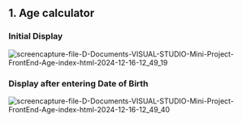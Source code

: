 ## 1. Age calculator 

### Initial Display
![screencapture-file-D-Documents-VISUAL-STUDIO-Mini-Project-FrontEnd-Age-index-html-2024-12-16-12_49_19](https://github.com/user-attachments/assets/4e8d4b84-d864-4877-881b-f7b7a2144741)

### Display after entering Date of Birth
![screencapture-file-D-Documents-VISUAL-STUDIO-Mini-Project-FrontEnd-Age-index-html-2024-12-16-12_49_40](https://github.com/user-attachments/assets/b5338239-52d1-4b63-b308-3f0669d6cb7e)
